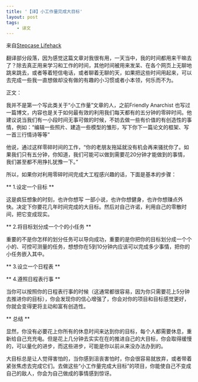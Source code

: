 ```yaml
---
title: '【译】小工作量完成大目标'
layout: post
tags:
    - 译文
---
```

来自[Stepcase Lifehack](http://www.lifehack.org/)

翻译部分段落，因为感觉这篇文章对我很有用，一天当中，我的时间都用来干嘛去了？除去真正用来学习和工作的时间，其他时间被用来发呆、在各个网页上无聊地跳来跳去，或者等着短信电话，或者聊着无聊的天，如果把这些时间用起来，可以去完成一些我一直想做却没有做的有趣的小习惯或者小本领，何乐而不为。

正文：

我并不是第一个写此类关于“小工作量”文章的人，之前Friendly Anarchist 也写过一篇博文，内容也是关于如何最有效的利用我们每天都有的五分钟的零碎时间。他建议说当我们有一小段时间无事可做的时候，不妨去做一些有价值的有创造性的事情，例如：“编辑一些照片、建造一些模型的雏形，写下你下一篇论文的框架、写一首三行情诗等等”

他说，通过这样零碎时间的工作，“你的老朋友拖延就没有机会再来骚扰你了。如果我们只有五分钟，你知道，我们可能可以做到需要花20分钟才能做到的事情，我们甚至都不用挣扎犹豫一下。”

所以，如果你对利用零碎时间完成大工程感兴趣的话，下面是基本的步骤：

** 1.设定一个目标 **


这是疯狂想象的时刻，也许你想写 一部小说，也许你想健身，也许你想赚点外快。决定下你要花几年时间完成的大目标。然后对自己许诺，利用自己的零散时间，把它变成现实。

** 2.将目标划分成一个个的小任务 **

重要的不是你怎样的划分任务可以导向成功，重要的是你把你的目标划分成一个个小的、可控可测量的任务，想想你在5到10分钟内应该可以完成多少事情，把你的小任务嵌入其中。

** 3.设立一个日程表 **


** 4.遵照日程表行事 **

当你可以按照你的日程表行事的时候（这通常都很容易，因为你只需要花上5分钟去推进你的目标），你会发现你的信心增强了，你会对你的项目和目标感觉更好，你就会变得更将主动和富有创造性。

** 总结 **

显然，你没有必要花上你所有的休息时间来达到你的目标，每个人都需要休息，重新给自己充充电。但是花上几分钟去实实在在的推进自己的大目标，你会取得缓慢的，可以量化的进步，而这些进步，可能是你以前从来没办法办到的。

大目标总是让人觉得害怕的，当你感到沮丧害怕时，你会很容易就放弃，或者带着紧张焦虑去完成它们。去做这些“小工作量完成大目标”的项目，你能使自己不变成自己的敌人，你会为自己做成的事情感到惊讶。




